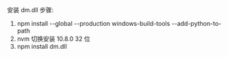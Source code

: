 安装 dm.dll 步骤:

1. npm install --global --production windows-build-tools --add-python-to-path
1. nvm 切换安装 10.8.0 32 位
1. npm install dm.dll
